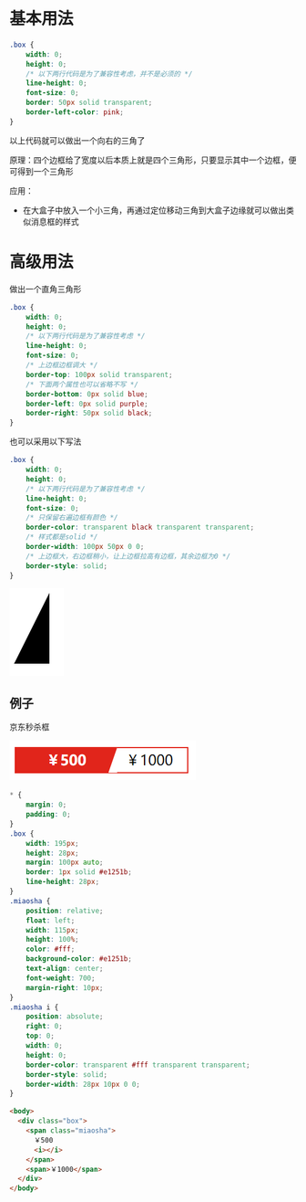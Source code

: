 # 基本用法

```css
.box {
    width: 0;
    height: 0;
    /* 以下两行代码是为了兼容性考虑，并不是必须的 */
    line-height: 0;
    font-size: 0;
    border: 50px solid transparent;
    border-left-color: pink;
}
```

以上代码就可以做出一个向右的三角了

原理：四个边框给了宽度以后本质上就是四个三角形，只要显示其中一个边框，便可得到一个三角形

应用：

- 在大盒子中放入一个小三角，再通过定位移动三角到大盒子边缘就可以做出类似消息框的样式

# 高级用法

做出一个直角三角形

```css
.box {
    width: 0;
    height: 0;
    /* 以下两行代码是为了兼容性考虑 */
    line-height: 0;
    font-size: 0;
    /* 上边框边框调大 */
    border-top: 100px solid transparent;
    /* 下面两个属性也可以省略不写 */
    border-bottom: 0px solid blue;
    border-left: 0px solid purple;
    border-right: 50px solid black;
}
```

也可以采用以下写法

```css
.box {
    width: 0;
    height: 0;
    /* 以下两行代码是为了兼容性考虑 */
    line-height: 0;
    font-size: 0;
    /* 只保留右遍边框有颜色 */
    border-color: transparent black transparent transparent;
    /* 样式都是solid */
    border-width: 100px 50px 0 0;
    /* 上边框大，右边框稍小，让上边框拉高有边框，其余边框为0 */
    border-style: solid;
}
```

![](https://raw.githubusercontent.com/MrWater233/PictureHost/master/20200720120829.png)

## 例子

京东秒杀框

![](https://raw.githubusercontent.com/MrWater233/PictureHost/master/20200720164334.png)

```css
* {
    margin: 0;
    padding: 0;
}
.box {
    width: 195px;
    height: 28px;
    margin: 100px auto;
    border: 1px solid #e1251b;
    line-height: 28px;
}
.miaosha {
    position: relative;
    float: left;
    width: 115px;
    height: 100%;
    color: #fff;
    background-color: #e1251b;
    text-align: center;
    font-weight: 700;
    margin-right: 10px;
}
.miaosha i {
    position: absolute;
    right: 0;
    top: 0;
    width: 0;
    height: 0;
    border-color: transparent #fff transparent transparent;
    border-style: solid;
    border-width: 28px 10px 0 0;
}
```

```html
<body>
  <div class="box">
    <span class="miaosha">
      ￥500
      <i></i>
    </span>
    <span>￥1000</span>
  </div>
</body>
```

